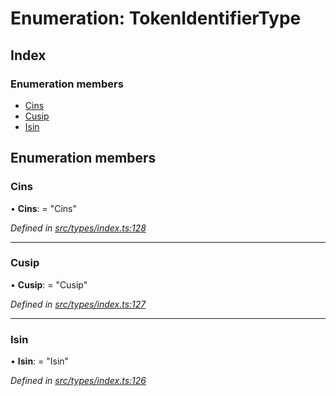 # Enumeration: TokenIdentifierType

## Index

### Enumeration members

* [Cins](tokenidentifiertype.md#cins)
* [Cusip](tokenidentifiertype.md#cusip)
* [Isin](tokenidentifiertype.md#isin)

## Enumeration members

###  Cins

• **Cins**: = "Cins"

*Defined in [src/types/index.ts:128](https://github.com/PolymathNetwork/polymesh-sdk/blob/36c7bf5/src/types/index.ts#L128)*

___

###  Cusip

• **Cusip**: = "Cusip"

*Defined in [src/types/index.ts:127](https://github.com/PolymathNetwork/polymesh-sdk/blob/36c7bf5/src/types/index.ts#L127)*

___

###  Isin

• **Isin**: = "Isin"

*Defined in [src/types/index.ts:126](https://github.com/PolymathNetwork/polymesh-sdk/blob/36c7bf5/src/types/index.ts#L126)*
